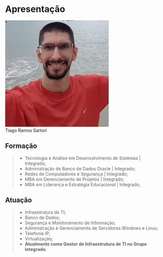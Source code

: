 # Apresentação

![Tiago Ramos Sartori](perfil.jpg)  
Tiago Ramos Sartori

## Formação

> * Tecnologia e Análise em Desenvolvimento de Sistemas | Integrado;  
> * Administração de Banco de Dados Oracle | Integrado;  
> * Redes de Computadores e Segurança | Integrado;  
> * MBA em Gerenciamento de Projetos | Integrado;  
> * MBA em Liderança e Estratégia Educacional | Integrado;  

## Atuação

> * Infraestrutura de TI;  
> * Banco de Dados;  
> * Segurança e Monitoramento de Informação;  
> * Administração e Gerenciamento de Servidores Windows e Linux;  
> * Telefonia IP;  
> * Virtualização;  
> * **Atualmente como Gestor de Infraestrutura de TI no Grupo Integrado.**  
